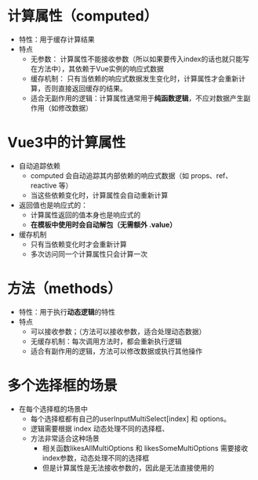 # 计算属性（computed）
- 特性：用于缓存计算结果
- 特点
  - 无参数： 计算属性不能接收参数（所以如果要传入index的话也就只能写在方法中），其依赖于Vue实例的响应式数据
  - 缓存机制： 只有当依赖的响应式数据发生变化时，计算属性才会重新计算，否则直接返回缓存的结果。
  - 适合无副作用的逻辑：计算属性通常用于**纯函数逻辑**，不应对数据产生副作用（如修改数据）
 
# Vue3中的计算属性
- 自动追踪依赖
  - computed 会自动追踪其内部依赖的响应式数据（如 props、ref、reactive 等）
  - 当这些依赖变化时，计算属性会自动重新计算
- 返回值也是响应式的：
  - 计算属性返回的值本身也是响应式的
  - **在模板中使用时会自动解包（无需额外 .value）**
- 缓存机制
  - 只有当依赖变化时才会重新计算
  - 多次访问同一个计算属性只会计算一次


# 方法（methods）
- 特性：用于执行**动态逻辑**的特性
- 特点
  - 可以接收参数；（方法可以接收参数，适合处理动态数据）
  - 无缓存机制：每次调用方法时，都会重新执行逻辑
  - 适合有副作用的逻辑，方法可以修改数据或执行其他操作

# 多个选择框的场景
- 在每个选择框的场景中
  - 每个选择框都有自己的userInputMultiSelect[index] 和 options。
  - 逻辑需要根据 index 动态处理不同的选择框、
  - 方法非常适合这种场景
    - 相关函数likesAllMultiOptions 和 likesSomeMultiOptions 需要接收index参数，动态处理不同的选择框
    - 但是计算属性是无法接收参数的，因此是无法直接使用的
   
  
